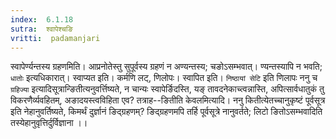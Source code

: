 ```yaml
---
index:  6.1.18
sutra:  श्वापेश्चङि
vritti:  padamanjari
---
```


स्वापेर्ण्यन्तस्य ग्रहणमिति। आप्रनोतेस्तु सुपूर्वस्य ग्रहणं न अण्यन्तस्य; चङोऽसम्भवात्। ण्यन्तस्यापि न भवति; `धातोः` इत्यधिकारात्। स्वाप्यत इति। कर्मणि लट्, णिलोपः।
स्वापित इति। `निष्ठायां सेटि` इति णिलापः
ननु च `ग्रहिज्या` इत्यादिसूत्रान्ङितीत्यनुवर्त्तिष्यते, न चान्यः स्वापेर्ङिदस्ति, यङ् तावदनेकाच्त्वन्नास्ति, अपित्सार्वधातुकं तु विकरणैर्व्यवहितम्, अङादयस्त्वविहिता एव? तत्राह--ङितीति केवलमित्यादि। ननु कितीत्येतच्चानुकृष्टं पूर्वसूत्र इति नेहानुवर्तिष्यते, किमर्थं दुर्ज्ञानं ङिद्ग्रहणम्? ङिद्ग्रहणमपि तर्हि पूर्वसूत्रे नानुवर्तते; लिटो ङितोऽसम्भवादिति तस्येहानुवृत्तिर्दुर्विज्ञाना ।। 

